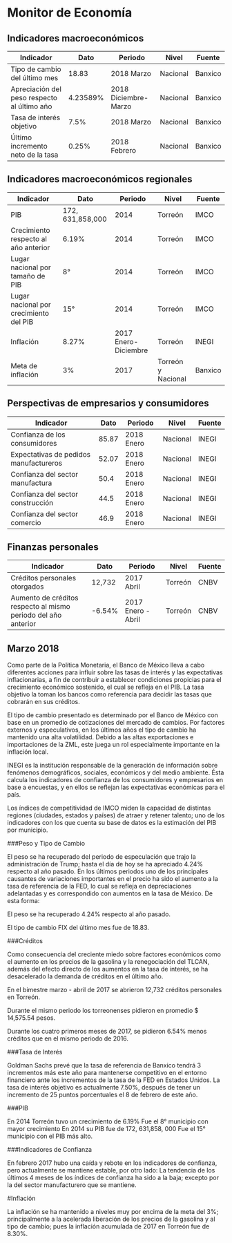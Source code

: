 # Monitor de Economía

## Indicadores macroeconómicos
Indicador                                                       |Dato    |Periodo           |Nivel      |Fuente             |
----------------------------------------------------------------|--------|------------------|-----------|-------------------|
Tipo de cambio del último mes                                   |18.83   |2018 Marzo        |Nacional   |Banxico            |
Apreciación del peso respecto al último año                     |4.23589%|2018 Diciembre-Marzo |Nacional   |Banxico            |
Tasa de interés objetivo                                        |7.5%    |2018 Marzo        |Nacional   |Banxico            |
Último incremento neto de la tasa                               |0.25%   |2018 Febrero      |Nacional   |Banxico            |

## Indicadores macroeconómicos regionales
Indicador                                                       |Dato    |Periodo           |Nivel      |Fuente             |
----------------------------------------------------------------|--------|------------------|-----------|-------------------|
PIB |172, 631,858,000   |2014   |Torreón    |IMCO|
Crecimiento respecto al año anterior    |6.19%  |2014   |Torreón    |IMCO|
Lugar nacional por tamaño de PIB    |8° |2014   |Torreón    |IMCO|
Lugar nacional por crecimiento del PIB  |15°    |2014   |Torreón    |IMCO|
Inflación   |8.27%  |2017 Enero-Diciembre   |Torreón    |INEGI|
Meta de inflación   |3% |2017   |Torreón y Nacional |Banxico|

## Perspectivas de empresarios y consumidores
Indicador                                                       |Dato    |Periodo           |Nivel      |Fuente             |
----------------------------------------------------------------|--------|------------------|-----------|-------------------|
Confianza de los consumidores                                   |85.87  |2018 Enero |Nacional   |INEGI|
Expectativas de pedidos manufactureros                          |52.07  |2018 Enero |Nacional   |INEGI|
Confianza del sector manufactura                                |50.4   |2018 Enero |Nacional   |INEGI|
Confianza del sector construcción                               |44.5   |2018 Enero |Nacional   |INEGI|
Confianza del sector comercio   |46.9   |2018 Enero |Nacional   |INEGI|

## Finanzas personales
Indicador                                                       |Dato    |Periodo           |Nivel      |Fuente             |
----------------------------------------------------------------|--------|------------------|-----------|-------------------|
Créditos personales otorgados   |12,732 |2017 Abril |Torreón    |CNBV|
Aumento de créditos respecto al mismo periodo del año anterior  |-6.54% |2017 Enero - Abril |Torreón    |CNBV|


## Marzo 2018

Como parte de la Política Monetaria, el Banco de México lleva a cabo diferentes acciones para influir sobre las tasas de interés y las expectativas inflacionarias, a fin de contribuir a establecer condiciones propicias para el crecimiento económico sostenido, el cual se refleja en el PIB. La tasa objetivo la toman los bancos como referencia para decidir las tasas que cobrarán en sus créditos.

El tipo de cambio presentado es determinado por el Banco de México con base en un promedio de cotizaciones del mercado de cambios. Por factores externos y especulativos, en los últimos años el tipo de cambio ha mantenido una alta volatilidad. Debido a las altas exportaciones e importaciones de la ZML, este juega un rol especialmente importante en la inflación local.  

INEGI es la institución responsable de la generación de información sobre fenómenos demográficos, sociales, económicos y del medio ambiente. Ésta calcula los indicadores de confianza de los consumidores y empresarios en base a encuestas, y en ellos se reflejan las expectativas económicas para el país.

Los índices de competitividad de IMCO miden la capacidad de distintas regiones (ciudades, estados y países) de atraer y retener talento; uno de los indicadores con los que cuenta su base de datos es la estimación del PIB por municipio.

###Peso y Tipo de Cambio

El peso se ha recuperado del periodo de especulación que trajo la administración de Trump; hasta el día de hoy se ha apreciado 4.24% respecto al año pasado. En los últimos periodos uno de los principales causantes de variaciones importantes en el precio ha sido el aumento a la tasa de referencia de la FED, lo cual se refleja en depreciaciones adelantadas y es correspondido con aumentos en la tasa de México. De esta forma:

El peso se ha recuperado 4.24% respecto al año pasado.

El tipo de cambio FIX del último mes fue de 18.83.

###Créditos

Como consecuencia del creciente miedo sobre factores económicos como el aumento en los precios de la gasolina y la renegociación del TLCAN, además del efecto directo de los aumentos en la tasa de interés, se ha desacelerado la demanda de créditos en el último año.

En el bimestre marzo - abril de 2017 se abrieron 12,732 créditos personales en Torreón.

Durante el mismo periodo los torreonenses pidieron en promedio $ 14,575.54 pesos.

Durante los cuatro primeros meses de 2017, se pidieron 6.54% menos créditos que en el mismo periodo de 2016.

###Tasa de Interés

Goldman Sachs prevé que la tasa de referencia de Banxico tendrá 3 incrementos más este año para mantenerse competitivo en el entorno financiero ante los incrementos de la tasa de la FED en Estados Unidos.
La tasa de interés objetivo es actualmente 7.50%, después de tener un incremento de 25 puntos porcentuales el 8 de febrero de este año.

###PIB

En 2014 Torreón tuvo un crecimiento de 6.19%
Fue el 8° municipio con mayor crecimiento
En 2014 su PIB fue de 172, 631,858, 000
Fue el 15° municipio con el PIB más alto.

###Indicadores de Confianza

En febrero 2017 hubo una caída y rebote en los indicadores de confianza, pero actualmente se mantiene estable, por otro lado:
La tendencia de los últimos 4 meses de los índices de confianza ha sido a la baja; excepto por la del sector manufacturero que se mantiene.


#Inflación

La inflación se ha mantenido a niveles muy por encima de la meta del 3%; principalmente a la acelerada liberación de los precios de la gasolina y al tipo de cambio; pues la inflación acumulada de 2017 en Torreón fue de 8.30%.
